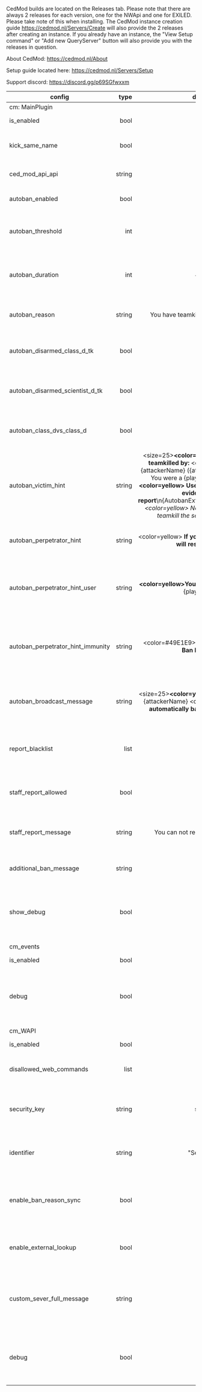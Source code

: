 CedMod builds are located on the Releases tab. Please note that there are always 2 releases for each version, one for the NWApi and one for EXILED. Please take note of this when installing.
The CedMod instance creation guide https://cedmod.nl/Servers/Create will also provide the 2 releases after creating an instance.
If you already have an instance, the "View Setup command" or "Add new QueryServer" button will also provide you with the releases in question.

About CedMod: https://cedmod.nl/About

Setup guide located here: https://cedmod.nl/Servers/Setup

Support discord: https://discord.gg/p69SGfwxxm


| config                              | type      | default  | description                                                                |
|-------------------------------------|----------:|:--------:|:--------------------------------------------------------------------------:|
| cm: MainPlugin                                                                                                                          |
| is_enabled                          |   bool    | true     | If the plugin is enabled                                                   |
| kick_same_name                      |   bool    | true     | If Users with the same name will be kick                                   |
| ced_mod_api_api                     |   string  | none     | API Key for the CedMod API                                                 |
| autoban_enabled                     |   bool    | false    | If the FF autoban is enabled                                               |
| autoban_threshold                   |   int     | 3        | The amount of Teamkills before the autoban will ban                        |
| autoban_duration                    |   int     | 4320     | The amount of time a user will be banned after triggering the autoban      |
| autoban_reason                      |   string  | You have teamkilled too many people | The reason for the autoban bans                 |
| autoban_disarmed_class_d_tk         |   bool    | true     | If disarmed class D kills are considered teamkills                         |
| autoban_disarmed_scientist_d_tk     |   bool    | true     | If disarmed scientist kills are considered teamkills                       |
| autoban_class_dvs_class_d           |   bool    | true     | If class D vs class D kills are considered teamkills                       |
| autoban_victim_hint                 |   string  | <size=25><b><color=yellow>You have been teamkilled by: </color></b></size><color=red><size=25> {attackerName} ({attackerID} {attackerRole} You were a {playerRole}</size></color>\n<size=25><b><color=yellow> Use this as a screenshot as evidence for a report</color></b>\n{AutobanExtraMessage}\n</size><size=25><i><color=yellow> Note: if they continues to teamkill the server will ban them</color></i></size> | Hint message the teamkilling victim will receive |
| autoban_perpetrator_hint            |   string  | <color=yellow><b> If you continue teamkilling it will result in a ban</b></color> | Hint message the teamkilling perpetrator will receive |
| autoban_perpetrator_hint_user       |   string  | <b><color=yellow>You teamkilled: </color></b><color=red> {playerName} </color> | Hint message the teamkilling perpetrator will receive (displaying the user) |
| autoban_perpetrator_hint_immunity   |   string  | <color=#49E1E9><b> You have Friendly Fire Ban Immunity.</b></color> | Hint message the teamkilling perpetrator will receive if they have FriendlyFire immunity |
| autoban_broadcast_message           |   string  | <size=25><b><color=yellow>user: </color></b><color=red> {attackerName} </color><color=yellow><b> has been automatically banned for teamkilling</b></color></size> | Broadcast message displayed when a player gets autobanned |
| report_blacklist                    |   list    | []       | User IDs in this list will not be able to use in-game reports              |
| staff_report_allowed                |   bool    | false    | If staff can be reported using in-game reports                             |
| staff_report_message                |   string  | You can not report a staff member | Message shown when staff reporting is not allowed |
| additional_ban_message              |   string  | ""       | String appended to the ban kick message                                    |
| show_debug                          |   bool    | false    | If debug messages are shown, Warning: This WILL spam your console          |
|                                                                                                                                         |
| cm_events                                                                                                                               |
| is_enabled                          |   bool    | true     | If the plugin is enabled                                                   |
| debug                               |   bool    | false    | If debug messages are shown, Warning: This WILL spam your console          |
|                                                                                                                                         |
| cm_WAPI                                                                                                                                 |
| is_enabled                          |   bool    | true     | If the plugin is enabled                                                   |
| disallowed_web_commands             |   list    | []       | Commands that will not be able to run                                      |
| security_key                        |   string  | string   | Key for remote commands, set the same as in the panel                      |
| identifier                          |   string  | "Server 1"| The name that your server will appear as on the panel                     |
| enable_ban_reason_sync              |   bool    | true     | If the query system should sync predefined ban reasons with the panel      |
| enable_external_lookup              |   bool    | true     | If External Lookup should be enabled automatically                         |
| custom_sever_full_message           |   string  | ""       | The message shown to users once the server is full, leave empty for game default |
| debug                               |   bool    | false    | If debug messages are shown, Warning: This WILL spam your console           |
